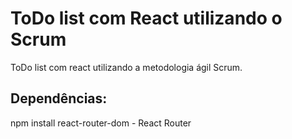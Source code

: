 
# ToDo list com React utilizando o Scrum

ToDo list com react utilizando a metodologia ágil Scrum.

## Dependências:

npm install react-router-dom - React Router

